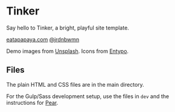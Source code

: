 # Tinker
Say hello to Tinker, a bright, playful site template.

[eatapapaya.com](https://www.eatapapaya.com)
[@jrdnbwmn](https://www.twitter.com/jrdnbwmn)

Demo images from [Unsplash](https://unsplash.com/).
Icons from [Entypo](http://entypo.com/).

## Files
The plain HTML and CSS files are in the main directory.

For the Gulp/Sass development setup, use the files in `dev` and the instructions for [Pear](https://github.com/jrdnbwmn/Pear).